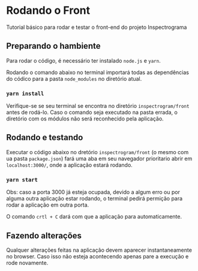 # Rodando o Front

Tutorial básico para rodar e testar o front-end do projeto Inspectrograma

## Preparando o hambiente

Para rodar o código, é necessário ter instalado `node.js` e `yarn`.

Rodando o comando abaixo no terminal importará todas as dependências do códico para a pasta `node_modules` no diretório atual.

### `yarn install`

Verifique-se se seu terminal se encontra no diretório `inspectrogram/front` antes de rodá-lo. Caso o comando seja executado na
pasta errada, o diretório com os módulos não será reconhecido pela aplicação. 


## Rodando e testando

Executar o código abaixo no dretório `inspectrogram/front` (o mesmo com ua pasta `package.json`) fará uma aba em seu navegador
prioritario abrir em `localhost:3000/`, onde a aplicação estará rodando.

### `yarn start`

Obs: caso a porta 3000 já esteja ocupada, devido a algum erro ou por alguma outra aplicação estar rodando, o terminal pedirá
permição para rodar a aplicação em outra porta.

O comando `crtl + C` dará com que a aplicação para automaticamente.

## Fazendo alterações

Qualquer alterações feitas na aplicação devem aparecer instantaneamente no browser. Caso isso não esteja acontecendo apenas
pare a execução e rode novamente.